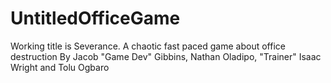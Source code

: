# UntitledOfficeGame
Working title is Severance. A chaotic fast paced game about office destruction
By Jacob "Game Dev" Gibbins, Nathan Oladipo, "Trainer" Isaac Wright and Tolu Ogbaro
